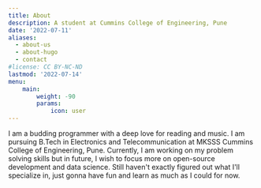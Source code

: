 ```yaml
---
title: About
description: A student at Cummins College of Engineering, Pune
date: '2022-07-11'
aliases:
  - about-us
  - about-hugo
  - contact
#license: CC BY-NC-ND
lastmod: '2022-07-14'
menu:
    main: 
        weight: -90
        params:
            icon: user
---
```


I am a budding programmer with a deep love for reading and music. I am pursuing B.Tech in Electronics and Telecommunication at MKSSS Cummins College of Engineering, Pune. Currently, I am working on my problem solving skills but in future, I wish to focus more on open-source development and data science. Still haven't exactly figured out what I'll specialize in, just gonna have fun and learn as much as I could for now.